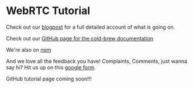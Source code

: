 # WebRTC Tutorial

Check out our [blogpost](https://medium.com/@coldbrewtesting/getting-started-with-webrtc-and-test-driven-development-1cc6eb36ffd#.br65ffh3t)
for a full detailed account of what is going on.

Check out our [GitHub page for the cold-brew documentation](https://github.com/team-jwd/cold-brew)

We're also on [npm](https://www.npmjs.com/package/cold-brew)

And we love all the feedback you have! Complaints, Comments, just wanna say hi? 
Hit us up on this [google form](https://goo.gl/forms/Gu7aorxSFKJFBvl23). 

GitHub tutorial page coming soon!!!
